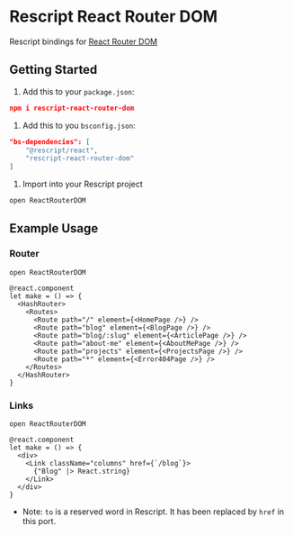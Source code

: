 # Rescript React Router DOM
Rescript bindings for [React Router DOM](https://www.npmjs.com/package/react-router-dom)

## Getting Started

1. Add this to your `package.json`:
```json
npm i rescript-react-router-dom
```
1. Add this to you `bsconfig.json`:
```json
"bs-dependencies": [
    "@rescript/react",
    "rescript-react-router-dom"
]
```
1. Import into your Rescript project
```rescript
open ReactRouterDOM
```

## Example Usage

### Router
```rescript
open ReactRouterDOM

@react.component
let make = () => {
  <HashRouter>
    <Routes>
      <Route path="/" element={<HomePage />} />
      <Route path="blog" element={<BlogPage />} />
      <Route path="blog/:slug" element={<ArticlePage />} />
      <Route path="about-me" element={<AboutMePage />} />
      <Route path="projects" element={<ProjectsPage />} />
      <Route path="*" element={<Error404Page />} />
    </Routes>
  </HashRouter>
}
```

### Links
```rescript
open ReactRouterDOM

@react.component
let make = () => {
  <div>
    <Link className="columns" href={`/blog`}>
      {"Blog" |> React.string}
    </Link>
  </div>
}
```
* Note: `to` is a reserved word in Rescript. It has been replaced by `href` in this port.
